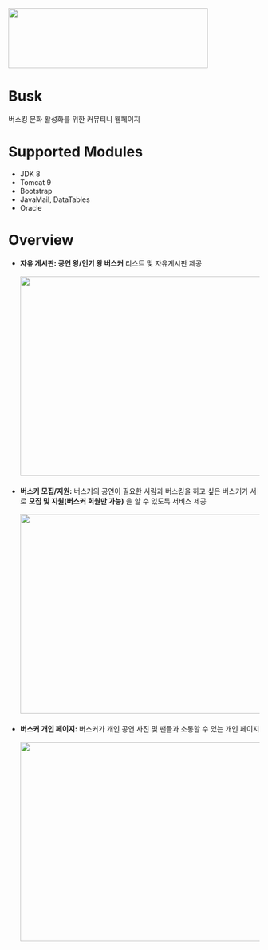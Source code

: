 <img src = "https://user-images.githubusercontent.com/39489916/94264754-3a701500-ff72-11ea-986f-642d8a16dc5c.png" width = "400" height="120"/>

# Busk
버스킹 문화 활성화를 위한 커뮤티니 웹페이지

# Supported Modules
- JDK 8
- Tomcat 9
- Bootstrap
- JavaMail, DataTables
- Oracle

# Overview
- **자유 게시판: 공연 왕/인기 왕 버스커** 리스트 및 자유게시판 제공<br/><br/>
  <img src = "https://user-images.githubusercontent.com/39489916/94264834-6c817700-ff72-11ea-8c9b-6c14d1bfedb0.png" width="1000" height="400"/>
<br/><br/>
- **버스커 모집/지원:** 버스커의 공연이 필요한 사람과 버스킹을 하고 싶은 버스커가 서로 **모집 및 지원(버스커 회원만 가능)** 을 할 수 있도록 서비스 제공<br/><br/>
  <img src = "https://user-images.githubusercontent.com/39489916/94264996-b9654d80-ff72-11ea-8e00-326d79b657fe.png" width="1000" height="400"/>
<br/><br/>
- **버스커 개인 페이지:** 버스커가 개인 공연 사진 및 팬들과 소통할 수 있는 개인 페이지<br/><br/>
  <img src = "https://user-images.githubusercontent.com/39489916/94265299-3a244980-ff73-11ea-9323-184b5da48e2e.png" width="1000" height="400"/>
